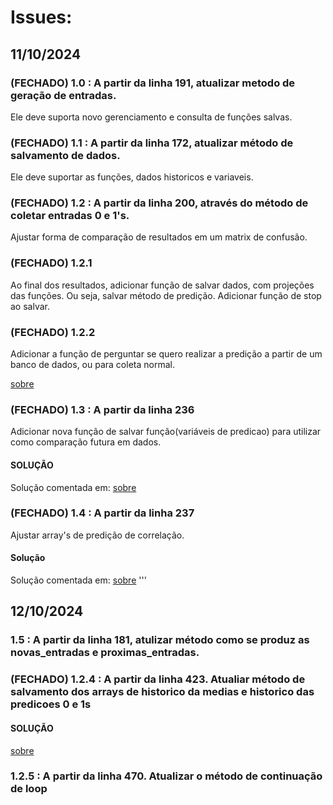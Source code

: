 # Issues:

## 11/10/2024

### (FECHADO) 1.0 : A partir da linha 191, atualizar metodo de geração de entradas.

Ele deve suporta novo gerenciamento e consulta de funções salvas.

### (FECHADO) 1.1 : A partir da linha 172, atualizar método de salvamento de dados.

Ele deve suportar as funções, dados historicos e variaveis.

### (FECHADO) 1.2 : A partir da linha 200, através do método de coletar entradas 0 e 1's. 

Ajustar forma de comparação de resultados em um matrix de confusão.

### (FECHADO) 1.2.1

Ao final dos resultados, adicionar função de salvar dados, com projeções das funções. Ou seja, salvar método de predição. Adicionar função de stop ao salvar.

### (FECHADO) 1.2.2 
Adicionar a função de perguntar se quero realizar a predição a partir de um banco de dados, ou para coleta normal.


[sobre](https://github.com/oziieljuniior/Out/issues/3)

### (FECHADO) 1.3 : A partir da linha 236

Adicionar nova função de salvar função(variáveis de predicao) para utilizar como comparação futura em dados.

#### SOLUÇÃO
Solução comentada em: [sobre](https://github.com/oziieljuniior/Out/issues/4)

### (FECHADO) 1.4 : A partir da linha 237

Ajustar array's de predição de correlação.

#### Solução

Solução comentada em: [sobre](https://github.com/oziieljuniior/Out/issues/5)
'''

## 12/10/2024

### 1.5 : A partir da linha 181, atulizar método como se produz as novas_entradas e proximas_entradas.

### (FECHADO) 1.2.4 : A partir da linha 423. Atualiar método de salvamento dos arrays de historico da medias e historico das predicoes 0 e 1s

#### SOLUÇÃO
[sobre](https://github.com/oziieljuniior/Out/issues/7)
### 1.2.5 : A partir da linha 470. Atualizar o método de continuação de loop
                    

